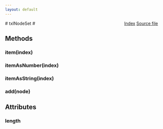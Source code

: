 ```yaml
---
layout: default
---
```

<div class='links' style='float:right'><a href="../index.html">Index</a>
<a href="http://dxr.mozilla.org/mozilla-central/source/dom/xslt/txINodeSet.idl">Source file</a>
</div>
# txINodeSet #

## Methods ##

### item(index) ###

### itemAsNumber(index) ###

### itemAsString(index) ###

### add(node) ###

## Attributes ##

### length ###
